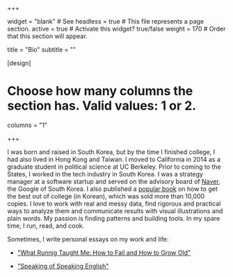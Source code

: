 +++

widget = "blank"  # See headless = true  # This file represents a page section.
active = true  # Activate this widget? true/false
weight = 170  # Order that this section will appear.

title = "Bio"
subtitle = ""

[design]
  # Choose how many columns the section has. Valid values: 1 or 2.
  columns = "1"

+++

I was born and raised in South Korea, but by the time I finished college, I had also lived in Hong Kong and Taiwan. I moved to California in 2014 as a graduate student in political science at UC Berkeley. Prior to coming to the States, I worked in the tech industry in South Korea. I was a strategy manager at a software startup and served on the advisory board of [Naver](https://en.wikipedia.org/wiki/Naver), the Google of South Korea. I also published a [popular book](https://book.naver.com/bookdb/book_detail.nhn?bid=7842009) on how to get the best out of college (in Korean), which was sold more than 10,000 copies. I love to work with real and messy data, find rigorous and practical ways to analyze them and communicate results with visual illustrations and plain words. My passion is finding patterns and building tools. In my spare time, I run, read, and cook.

Sometimes, I write personal essays on my work and life:

- ["What Runnig Taught Me: How to Fail and How to Grow Old"](/2020/07/20/what-running-taught-me/)

- ["Speaking of Speaking English"](/2020/06/09/speaking-of-speaking-english/)
